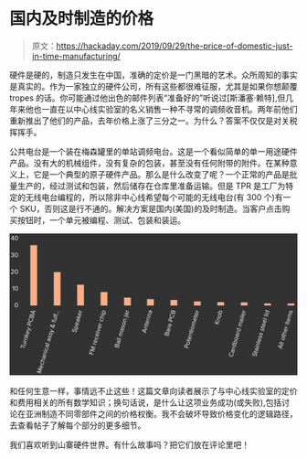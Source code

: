 # 国内及时制造的价格

> 原文：<https://hackaday.com/2019/09/29/the-price-of-domestic-just-in-time-manufacturing/>

硬件是硬的，制造只发生在中国，准确的定价是一门黑暗的艺术。众所周知的事实是真实的。作为一家独立的硬件公司，所有这些都很难征服，尤其是如果你想颠覆 tropes 的话。你可能通过他出色的邮件列表“准备好的”听说过[斯潘塞·赖特],但几年来他也一直在以中心线实验室的名义销售一种不寻常的调频收音机。两年前他们重新推出了他们的产品，去年价格上涨了三分之一。为什么？答案不仅仅是对关税挥挥手。

公共电台是一个装在梅森罐里的单站调频电台。这是一个看似简单的单一用途硬件产品。没有大的机械组件，没有复杂的包装，甚至没有任何附带的附件。在某种意义上，它是一个典型的原子硬件产品。那么是什么改变了呢？一个正常的产品是批量生产的，经过测试和包装，然后储存在仓库里准备运输。但是 TPR 是工厂为特定的无线电台编程的，所以除非中心线希望每个可能的无线电台(有 300 个)有一个 SKU，否则这是行不通的。解决方案是国内(美国)的及时制造。当客户点击购买按钮时，一个单元被编程、测试、包装和装运。

![](img/476f625a782424861537f50fb709a0d3.png)

和任何生意一样，事情远不止这些！这篇文章向读者展示了与中心线实验室的定价和费用相关的所有数学知识；换句话说，是什么让这项业务成功(或失败),包括讨论在亚洲制造不同零部件之间的价格权衡。我不会破坏导致价格变化的逻辑路径，去查看帖子了解每个部分的更多细节。

我们喜欢听到山寨硬件世界。有什么故事吗？把它们放在评论里吧！